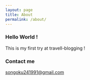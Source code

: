 ```yaml
---
layout: page
title: About
permalink: /about/
---
```

### Hello World !
This is my first try at travell-blogging !



### Contact me

[songoku241991@gmail.com](mailto:songoku241991@gmail.com)
